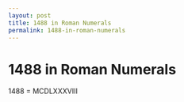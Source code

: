 ```yaml
---
layout: post
title: 1488 in Roman Numerals
permalink: 1488-in-roman-numerals
---
```


# 1488 in Roman Numerals

1488 = MCDLXXXVIII
